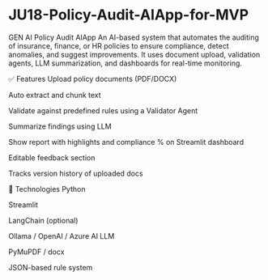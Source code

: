 # JU18-Policy-Audit-AIApp-for-MVP
GEN AI
Policy Audit AIApp
An AI-based system that automates the auditing of insurance, finance, or HR policies to ensure compliance, detect anomalies, and suggest improvements. It uses document upload, validation agents, LLM summarization, and dashboards for real-time monitoring.

✅ Features
Upload policy documents (PDF/DOCX)

Auto extract and chunk text

Validate against predefined rules using a Validator Agent

Summarize findings using LLM

Show report with highlights and compliance % on Streamlit dashboard

Editable feedback section

Tracks version history of uploaded docs

🧠 Technologies
Python

Streamlit

LangChain (optional)

Ollama / OpenAI / Azure AI LLM

PyMuPDF / docx

JSON-based rule system


